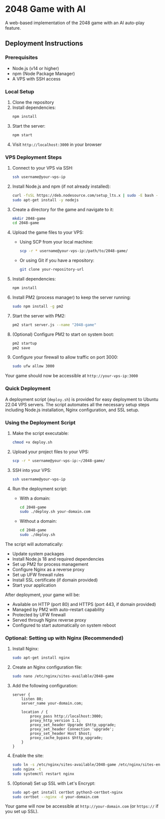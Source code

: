 # 2048 Game with AI

A web-based implementation of the 2048 game with an AI auto-play feature.

## Deployment Instructions

### Prerequisites
- Node.js (v14 or higher)
- npm (Node Package Manager)
- A VPS with SSH access

### Local Setup
1. Clone the repository
2. Install dependencies:
   ```bash
   npm install
   ```
3. Start the server:
   ```bash
   npm start
   ```
4. Visit `http://localhost:3000` in your browser

### VPS Deployment Steps

1. Connect to your VPS via SSH:
   ```bash
   ssh username@your-vps-ip
   ```

2. Install Node.js and npm (if not already installed):
   ```bash
   curl -fsSL https://deb.nodesource.com/setup_lts.x | sudo -E bash -
   sudo apt-get install -y nodejs
   ```

3. Create a directory for the game and navigate to it:
   ```bash
   mkdir 2048-game
   cd 2048-game
   ```

4. Upload the game files to your VPS:
   - Using SCP from your local machine:
     ```bash
     scp -r * username@your-vps-ip:/path/to/2048-game/
     ```
   - Or using Git if you have a repository:
     ```bash
     git clone your-repository-url
     ```

5. Install dependencies:
   ```bash
   npm install
   ```

6. Install PM2 (process manager) to keep the server running:
   ```bash
   sudo npm install -g pm2
   ```

7. Start the server with PM2:
   ```bash
   pm2 start server.js --name "2048-game"
   ```

8. (Optional) Configure PM2 to start on system boot:
   ```bash
   pm2 startup
   pm2 save
   ```

9. Configure your firewall to allow traffic on port 3000:
   ```bash
   sudo ufw allow 3000
   ```

Your game should now be accessible at `http://your-vps-ip:3000`

### Quick Deployment

A deployment script (`deploy.sh`) is provided for easy deployment to Ubuntu 22.04 VPS servers. The script automates all the necessary setup steps including Node.js installation, Nginx configuration, and SSL setup.

### Using the Deployment Script

1. Make the script executable:
   ```bash
   chmod +x deploy.sh
   ```

2. Upload your project files to your VPS:
   ```bash
   scp -r * username@your-vps-ip:~/2048-game/
   ```

3. SSH into your VPS:
   ```bash
   ssh username@your-vps-ip
   ```

4. Run the deployment script:
   - With a domain:
     ```bash
     cd 2048-game
     sudo ./deploy.sh your-domain.com
     ```
   - Without a domain:
     ```bash
     cd 2048-game
     sudo ./deploy.sh
     ```

The script will automatically:
- Update system packages
- Install Node.js 18 and required dependencies
- Set up PM2 for process management
- Configure Nginx as a reverse proxy
- Set up UFW firewall rules
- Install SSL certificate (if domain provided)
- Start your application

After deployment, your game will be:
- Available on HTTP (port 80) and HTTPS (port 443, if domain provided)
- Managed by PM2 with auto-restart capability
- Protected by UFW firewall
- Served through Nginx reverse proxy
- Configured to start automatically on system reboot

### Optional: Setting up with Nginx (Recommended)

1. Install Nginx:
   ```bash
   sudo apt-get install nginx
   ```

2. Create an Nginx configuration file:
   ```bash
   sudo nano /etc/nginx/sites-available/2048-game
   ```

3. Add the following configuration:
   ```nginx
   server {
       listen 80;
       server_name your-domain.com;

       location / {
           proxy_pass http://localhost:3000;
           proxy_http_version 1.1;
           proxy_set_header Upgrade $http_upgrade;
           proxy_set_header Connection 'upgrade';
           proxy_set_header Host $host;
           proxy_cache_bypass $http_upgrade;
       }
   }
   ```

4. Enable the site:
   ```bash
   sudo ln -s /etc/nginx/sites-available/2048-game /etc/nginx/sites-enabled/
   sudo nginx -t
   sudo systemctl restart nginx
   ```

5. (Optional) Set up SSL with Let's Encrypt:
   ```bash
   sudo apt-get install certbot python3-certbot-nginx
   sudo certbot --nginx -d your-domain.com
   ```

Your game will now be accessible at `http://your-domain.com` (or `https://` if you set up SSL).
